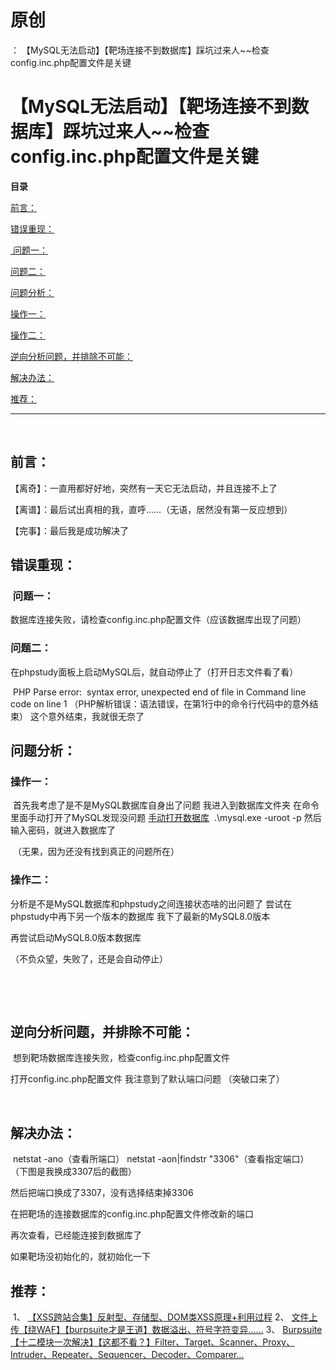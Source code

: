 # 原创
：  【MySQL无法启动】【靶场连接不到数据库】踩坑过来人~~检查config.inc.php配置文件是关键

# 【MySQL无法启动】【靶场连接不到数据库】踩坑过来人~~检查config.inc.php配置文件是关键

**目录**

[前言：](#%E5%89%8D%E8%A8%80%EF%BC%9A)

[错误重现：](#%E9%94%99%E8%AF%AF%E9%87%8D%E7%8E%B0%EF%BC%9A)

[ 问题一：](#%C2%A0%E9%97%AE%E9%A2%98%E4%B8%80%EF%BC%9A)

[问题二：](#%E9%97%AE%E9%A2%98%E4%BA%8C%EF%BC%9A)

[问题分析：](#%E9%97%AE%E9%A2%98%E5%88%86%E6%9E%90%EF%BC%9A)

[操作一：](#%E6%93%8D%E4%BD%9C%E4%B8%80%EF%BC%9A)

[操作二：](#%E6%93%8D%E4%BD%9C%E4%BA%8C%EF%BC%9A)

[逆向分析问题，并排除不可能：](#%E9%80%86%E5%90%91%E5%88%86%E6%9E%90%E9%97%AE%E9%A2%98%EF%BC%8C%E5%B9%B6%E6%8E%92%E9%99%A4%E4%B8%8D%E5%8F%AF%E8%83%BD%EF%BC%9A)

[解决办法：](#%E8%A7%A3%E5%86%B3%E5%8A%9E%E6%B3%95%EF%BC%9A)

[推荐：](#%E6%8E%A8%E8%8D%90%EF%BC%9A)

---


 

## 前言：

【离奇】：一直用都好好地，突然有一天它无法启动，并且连接不上了

【离谱】：最后试出真相的我，直呼……（无语，居然没有第一反应想到）

【完事】：最后我是成功解决了

## 错误重现：

> 
<h3> 问题一：</h3>
数据库连接失败，请检查config.inc.php配置文件（应该数据库出现了问题）



> 
<h3>问题二：</h3>
在phpstudy面板上启动MySQL后，就自动停止了（打开日志文件看了看）


 PHP Parse error:  syntax error, unexpected end of file in Command line code on line 1
（PHP解析错误：语法错误，在第1行中的命令行代码中的意外结束）
这个意外结束，我就很无奈了


## 问题分析：

### 操作一：

> 
 首先我考虑了是不是MySQL数据库自身出了问题
我进入到数据库文件夹
在命令里面手动打开了MySQL发现没问题
[手动打开数据库](https://blog.csdn.net/qq_53079406/article/details/123047469?ops_request_misc=%257B%2522request%255Fid%2522%253A%2522164812593816782094898615%2522%252C%2522scm%2522%253A%252220140713.130102334.pc%255Fblog.%2522%257D&amp;request_id=164812593816782094898615&amp;biz_id=0&amp;utm_medium=distribute.pc_search_result.none-task-blog-2~blog~first_rank_ecpm_v1~rank_v31_ecpm-2-123047469.nonecase&amp;utm_term=%E6%89%8B%E5%8A%A8&amp;spm=1018.2226.3001.4450)
 .\mysql.exe -uroot -p
然后输入密码，就进入数据库了

 （无果，因为还没有找到真正的问题所在）


### 操作二：

> 
分析是不是MySQL数据库和phpstudy之间连接状态啥的出问题了
尝试在phpstudy中再下另一个版本的数据库
我下了最新的MySQL8.0版本


再尝试启动MySQL8.0版本数据库

（不负众望，失败了，还是会自动停止） 


 

 

## 逆向分析问题，并排除不可能：

> 
 想到靶场数据库连接失败，检查config.inc.php配置文件


打开config.inc.php配置文件
我注意到了默认端口问题 （突破口来了）



<img alt="" src="https://img-blog.csdnimg.cn/3619e3accceb457fa1c6e653f250e491.png"/> 

## 解决办法：

> 
 netstat -ano（查看所端口）
netstat -aon|findstr "3306"（查看指定端口）
（下图是我换成3307后的截图）


然后把端口换成了3307，没有选择结束掉3306



在把靶场的连接数据库的config.inc.php配置文件修改新的端口


再次查看，已经能连接到数据库了


如果靶场没初始化的，就初始化一下



## 推荐：

> 
 1、
[【XSS跨站合集】反射型、存储型、DOM类XSS原理+利用过程](https://blog.csdn.net/qq_53079406/article/details/123694180?spm=1001.2014.3001.5501)
2、
[文件上传【绕WAF】【burpsuite才是王道】数据溢出、符号字符变异……](https://blog.csdn.net/qq_53079406/article/details/123525882?spm=1001.2014.3001.5501)
3、
[Burpsuite【十二模块一次解决】【这都不看？】Filter、Target、Scanner、Proxy、Intruder、Repeater、Sequencer、Decoder、Comparer…](https://blog.csdn.net/qq_53079406/article/details/123590641?spm=1001.2014.3001.5501)

